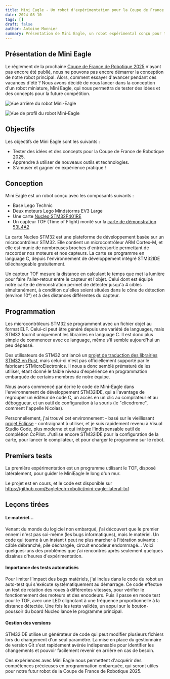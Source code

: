 ```yaml
---
title: Mini Eagle - Un robot d'expérimentation pour la Coupe de France de Robotique
date: 2024-08-10
tags: []
draft: false
author: Antoine Monnier
summary: Présentation de Mini Eagle, un robot expérimental conçu pour tester des concepts en vue de la Coupe de France de Robotique 2025.
---
```


## Présentation de Mini Eagle

Le règlement de la prochaine [Coupe de France de Robotique 2025](https://www.coupederobotique.fr/) n'ayant pas encore été publié, nous ne pouvons pas encore démarrer la conception de notre robot principal. Alors, comment essayer d'avancer pendant ces vacances d'été ? Nous avons décidé de nous lancer dans la conception d'un robot miniature, Mini Eagle, qui nous permettra de tester des idées et des concepts pour la future compétition.

![Vue arrière du robot Mini-Eagle](/blog-images/20240810-mini-eagle/vue-arriere.jpg)

![Vue de profil du robot Mini-Eagle](/blog-images/20240810-mini-eagle/vue-profil.jpg)

## Objectifs

Les objectifs de Mini Eagle sont les suivants :

-   Tester des idées et des concepts pour la Coupe de France de Robotique 2025.
-   Apprendre à utiliser de nouveaux outils et technologies.
-   S'amuser et gagner en expérience pratique !

## Conception

Mini Eagle est un robot conçu avec les composants suivants :

-   Base Lego Technic
-   Deux moteurs Lego Mindstorms EV3 Large
-   Une carte [Nucleo STM32F401RE](https://www.st.com/en/evaluation-tools/nucleo-f401re.html)
-   Un capteur TOF (Time of Flight) monté sur la [carte de démonstration 53L4A2](https://www.st.com/en/ecosystems/x-nucleo-53l4a2.html)

La carte Nucleo STM32 est une plateforme de développement basée sur un microcontrôleur STM32. Elle contient un microcontrôleur ARM Cortex-M, et elle est munie de nombreuses broches d'entrée/sortie permettant de raccorder nos moteurs et nos capteurs. La carte se programme en language C, depuis l'environnement de développement intégré STM32IDE téléchargeable gratuitement.

Un capteur TOF mesure la distance en calculant le temps que met la lumière pour faire l'aller-retour entre le capteur et l'objet. Celui dont est équipé notre carte de démonstration permet de détecter jusqu'à 4 cibles simultanément, à condition qu'elles soient situées dans le cône de détection (environ 10°) et à des distances différentes du capteur.

## Programmation

Les microcontrôleurs STM32 se programment avec un fichier objet au format ELF. Celui-ci peut être généré depuis une variété de languages, mais STM32 fournit uniquement les librairies en language C. Il est donc plus simple de commencer avec ce language, même s'il semble aujourd'hui un peu dépassé.

Des utilisateurs de STM32 ont lancé un [projet de traduction des librairies STM32 en Rust](https://github.com/stm32-rs), mais celui-ci n'est pas officiellement supporté par le fabricant STMicroElectronics. Il nous a donc semblé prématuré de les utiliser, étant donné le faible niveau d'expérience en programmation embarquée de certains membres de notre équipe.

Nous avons commencé par écrire le code de Mini-Eagle dans l'environnement de développement STM32IDE, qui a l'avantage de regrouper un éditeur de code C, un accès en un clic au compilateur et au déboggueur, et un outil de configuration à la souris (le "clicodrome", comment l'appelle Nicolas).

Personnellement, j'ai trouvé cet environnement - basé sur le vieillissant [projet Eclipse](https://eclipseide.org/) - contraignant à utiliser, et je suis rapidement revenu à Visual Studio Code, plus moderne et qui intègre l'indispensable outil de complétion CoPilot. J'utilise encore STM32IDE pour la configuration de la carte, pour lancer le compilateur, et pour charger le programme sur le robot.

## Premiers tests

La première expérimentation est un programme utilisant le TOF, disposé latéralement, pour guider le MiniEagle le long d'un mur.

Le projet est en cours, et le code est disponible sur https://github.com/Eagletech-robotic/mini-eagle-lateral-tof

## Leçons tirées

#### Le matériel...

Venant du monde du logiciel non embarqué, j'ai découvert que le premier ennemi n'est pas soi-même (les bugs informatiques), mais le matériel. Un code qui tourne à un instant t peut ne plus marcher à l'itération suivante : câble débranché, pile déchargée, circuit encodeur endommagé... Voici quelques-uns des problèmes que j'ai rencontrés après seulement quelques dizaines d'heures d'expérimentation.

#### Importance des tests automatisés

Pour limiter l'impact des bugs matériels, j'ai inclus dans le code du robot un auto-test qui s'exécute systématiquement au démarrage. Ce code effectue un test de rotation des roues à différentes vitesses, pour vérifier le fonctionnement des moteurs et des encodeurs. Puis il passe en mode test pour le TOF, avec une LED clignotant à une fréquence proportionnelle à la distance détectée. Une fois les tests validés, un appui sur le bouton-poussoir du board Nucleo lance le programme principal.

#### Gestion des versions

STM32IDE utilise un générateur de code qui peut modifier plusieurs fichiers lors du changement d'un seul paramètre. La mise en place du gestionnaire de version Git s'est rapidement avérée indispensable pour identifier les changements et pouvoir facilement revenir en arrière en cas de besoin.

Ces expériences avec Mini Eagle nous permettent d'acquérir des compétences précieuses en programmation embarquée, qui seront utiles pour notre futur robot de la Coupe de France de Robotique 2025.
